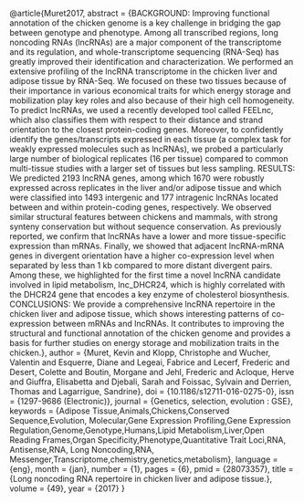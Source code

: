@article{Muret2017, abstract = {BACKGROUND: Improving functional
annotation of the chicken genome is a key challenge in bridging the gap
between genotype and phenotype. Among all transcribed regions, long
noncoding RNAs (lncRNAs) are a major component of the transcriptome and
its regulation, and whole-transcriptome sequencing (RNA-Seq) has greatly
improved their identification and characterization. We performed an
extensive profiling of the lncRNA transcriptome in the chicken liver and
adipose tissue by RNA-Seq. We focused on these two tissues because of
their importance in various economical traits for which energy storage
and mobilization play key roles and also because of their high cell
homogeneity. To predict lncRNAs, we used a recently developed tool
called FEELnc, which also classifies them with respect to their distance
and strand orientation to the closest protein-coding genes. Moreover, to
confidently identify the genes/transcripts expressed in each tissue (a
complex task for weakly expressed molecules such as lncRNAs), we probed
a particularly large number of biological replicates (16 per tissue)
compared to common multi-tissue studies with a larger set of tissues but
less sampling. RESULTS: We predicted 2193 lncRNA genes, among which 1670
were robustly expressed across replicates in the liver and/or adipose
tissue and which were classified into 1493 intergenic and 177 intragenic
lncRNAs located between and within protein-coding genes, respectively.
We observed similar structural features between chickens and mammals,
with strong synteny conservation but without sequence conservation. As
previously reported, we confirm that lncRNAs have a lower and more
tissue-specific expression than mRNAs. Finally, we showed that adjacent
lncRNA-mRNA genes in divergent orientation have a higher co-expression
level when separated by less than 1 kb compared to more distant
divergent pairs. Among these, we highlighted for the first time a novel
lncRNA candidate involved in lipid metabolism, lnc\_DHCR24, which is
highly correlated with the DHCR24 gene that encodes a key enzyme of
cholesterol biosynthesis. CONCLUSIONS: We provide a comprehensive lncRNA
repertoire in the chicken liver and adipose tissue, which shows
interesting patterns of co-expression between mRNAs and lncRNAs. It
contributes to improving the structural and functional annotation of the
chicken genome and provides a basis for further studies on energy
storage and mobilization traits in the chicken.}, author = {Muret, Kevin
and Klopp, Christophe and Wucher, Valentin and Esquerre, Diane and
Legeai, Fabrice and Lecerf, Frederic and Desert, Colette and Boutin,
Morgane and Jehl, Frederic and Acloque, Herve and Giuffra, Elisabetta
and Djebali, Sarah and Foissac, Sylvain and Derrien, Thomas and
Lagarrigue, Sandrine}, doi = {10.1186/s12711-016-0275-0}, issn =
{1297-9686 (Electronic)}, journal = {Genetics, selection, evolution :
GSE}, keywords = {Adipose Tissue,Animals,Chickens,Conserved
Sequence,Evolution, Molecular,Gene Expression Profiling,Gene Expression
Regulation,Genome,Genotype,Humans,Lipid Metabolism,Liver,Open Reading
Frames,Organ Specificity,Phenotype,Quantitative Trait Loci,RNA,
Antisense,RNA, Long Noncoding,RNA,
Messenger,Transcriptome,chemistry,genetics,metabolism}, language =
{eng}, month = {jan}, number = {1}, pages = {6}, pmid = {28073357},
title = {Long noncoding RNA repertoire in chicken liver and adipose
tissue.}, volume = {49}, year = {2017} }
